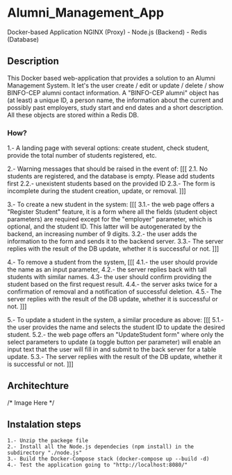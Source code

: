 # Alumni_Management_App
 Docker-based Application NGINX (Proxy) - Node.js (Backend) - Redis (Database)

## Description
This Docker based web-application that provides a solution to an Alumni Management System.
It let's the user create / edit or update / delete / show BINFO-CEP alumni contact information. A "BINFO-CEP alumni" object has (at least) a unique ID, a person name, the information about the current and possibly past employers, study start and end dates and a short description. All these objects are stored within a Redis DB.

### How?
1.- A landing page with several options: create student, check student, provide the total number of students registered, etc.

2.- Warning messages that should be raised in the event of:
[[[
    2.1. No students are registered, and the database is empty. Please add students first 
    2.2.- unexistent students based on the provided ID
    2.3.- The form is incomplete during the student creation, update, or removal. 
]]]

3.- To create a new student in the system:
[[[
  3.1.- the web page offers a "Register Student" feature, it is a form where all the fields (student object parameters) are required except for the "employer" parameter, which is optional, and the student ID. This latter will be autogenerated by the backend, an increasing number of 9 digits.
   3.2.- the user adds the information to the form and sends it to the backend server. 
   3.3.- The server replies with the result of the DB update, whether it is successful or not.
]]]

4.- To remove a student from the system,
[[[
   4.1.- the user should provide the name as an input parameter, 
   4.2.- the server replies back with tall students with similar names. 
   4.3- the user should confirm providing the student based on the first request result. 
   4.4.- the server asks twice for a confirmation of removal and a notification of successful deletion.
   4.5.- The server replies with the result of the DB update, whether it is successful or not.
]]]

5.- To update a student in the system, a similar procedure as above:
[[[
   5.1.- the user provides the name and selects the student ID to update the desired student.
   5.2.- the web page offers an "UpdateStudent form" where only the select parameters to update (a toggle button per parameter) will enable an input text that the user will fill in and submit to the back server for a table update.
   5.3.- The server replies with the result of the DB update, whether it is successful or not.
]]]

## Architechture
/* Image Here */

## Instalation steps
    1.- Unzip the packege file
    2.- Install all the Node.js dependecies (npm install) in the subdirectory "./node.js"
    3.- Build the Docker-Compose stack (docker-compose up --build -d)
    4.- Test the application going to "http://localhost:8080/"